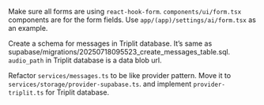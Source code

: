 Make sure all forms are using `react-hook-form`. `components/ui/form.tsx` components are for the form fields. Use `app/(app)/settings/ai/form.tsx` as an example.

Create a schema for messages in Triplit database. It’s same as supabase/migrations/20250718095523_create_messages_table.sql. `audio_path` in Triplit database is a data blob url.

Refactor `services/messages.ts` to be like provider pattern. Move it to `services/storage/provider-supabase.ts`. and implement `provider-triplit.ts` for Triplit database.
